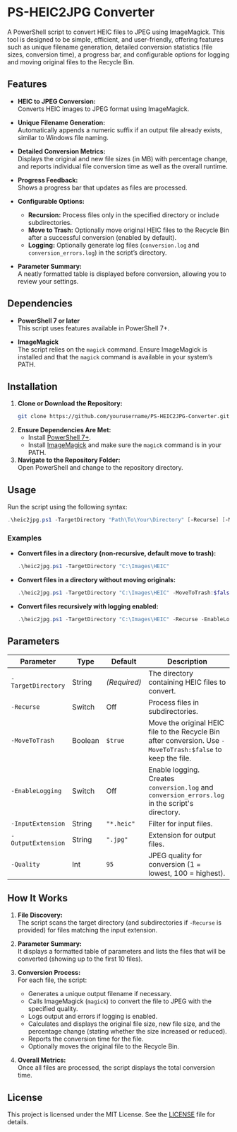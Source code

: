 # PS-HEIC2JPG Converter

A PowerShell script to convert HEIC files to JPEG using ImageMagick. This tool is designed to be simple, efficient, and user-friendly, offering features such as unique filename generation, detailed conversion statistics (file sizes, conversion time), a progress bar, and configurable options for logging and moving original files to the Recycle Bin.

## Features

- **HEIC to JPEG Conversion:**  
  Converts HEIC images to JPEG format using ImageMagick.

- **Unique Filename Generation:**  
  Automatically appends a numeric suffix if an output file already exists, similar to Windows file naming.

- **Detailed Conversion Metrics:**  
  Displays the original and new file sizes (in MB) with percentage change, and reports individual file conversion time as well as the overall runtime.

- **Progress Feedback:**  
  Shows a progress bar that updates as files are processed.

- **Configurable Options:**  
  - **Recursion:** Process files only in the specified directory or include subdirectories.
  - **Move to Trash:** Optionally move original HEIC files to the Recycle Bin after a successful conversion (enabled by default).
  - **Logging:** Optionally generate log files (`conversion.log` and `conversion_errors.log`) in the script’s directory.

- **Parameter Summary:**  
  A neatly formatted table is displayed before conversion, allowing you to review your settings.

## Dependencies

- **PowerShell 7 or later**  
  This script uses features available in PowerShell 7+.

- **ImageMagick**  
  The script relies on the `magick` command. Ensure ImageMagick is installed and that the `magick` command is available in your system’s PATH.

## Installation

1. **Clone or Download the Repository:**  
   ```bash
   git clone https://github.com/yourusername/PS-HEIC2JPG-Converter.git
   ```
2. **Ensure Dependencies Are Met:**  
   - Install [PowerShell 7+](https://github.com/PowerShell/PowerShell#get-powershell).
   - Install [ImageMagick](https://imagemagick.org/script/download.php) and make sure the `magick` command is in your PATH.
3. **Navigate to the Repository Folder:**  
   Open PowerShell and change to the repository directory.

## Usage

Run the script using the following syntax:

```powershell
.\heic2jpg.ps1 -TargetDirectory "Path\To\Your\Directory" [-Recurse] [-MoveToTrash] [-EnableLogging] [other parameters]
```

### Examples

- **Convert files in a directory (non-recursive, default move to trash):**
  ```powershell
  .\heic2jpg.ps1 -TargetDirectory "C:\Images\HEIC"
  ```

- **Convert files in a directory without moving originals:**
  ```powershell
  .\heic2jpg.ps1 -TargetDirectory "C:\Images\HEIC" -MoveToTrash:$false
  ```

- **Convert files recursively with logging enabled:**
  ```powershell
  .\heic2jpg.ps1 -TargetDirectory "C:\Images\HEIC" -Recurse -EnableLogging
  ```

## Parameters

| Parameter          | Type    | Default      | Description                                                                                                 |
|--------------------|---------|--------------|-------------------------------------------------------------------------------------------------------------|
| `-TargetDirectory` | String  | *(Required)* | The directory containing HEIC files to convert.                                                           |
| `-Recurse`         | Switch  | Off          | Process files in subdirectories.                                                                          |
| `-MoveToTrash`     | Boolean | `$true`      | Move the original HEIC file to the Recycle Bin after conversion. Use `-MoveToTrash:$false` to keep the file. |
| `-EnableLogging`   | Switch  | Off          | Enable logging. Creates `conversion.log` and `conversion_errors.log` in the script's directory.             |
| `-InputExtension`  | String  | `"*.heic"`   | Filter for input files.                                                                                     |
| `-OutputExtension` | String  | `".jpg"`     | Extension for output files.                                                                                 |
| `-Quality`         | Int     | `95`         | JPEG quality for conversion (1 = lowest, 100 = highest).                                                    |

## How It Works

1. **File Discovery:**  
   The script scans the target directory (and subdirectories if `-Recurse` is provided) for files matching the input extension.

2. **Parameter Summary:**  
   It displays a formatted table of parameters and lists the files that will be converted (showing up to the first 10 files).

3. **Conversion Process:**  
   For each file, the script:
   - Generates a unique output filename if necessary.
   - Calls ImageMagick (`magick`) to convert the file to JPEG with the specified quality.
   - Logs output and errors if logging is enabled.
   - Calculates and displays the original file size, new file size, and the percentage change (stating whether the size increased or reduced).
   - Reports the conversion time for the file.
   - Optionally moves the original file to the Recycle Bin.

4. **Overall Metrics:**  
   Once all files are processed, the script displays the total conversion time.

## License

This project is licensed under the MIT License. See the [LICENSE](LICENSE) file for details.
